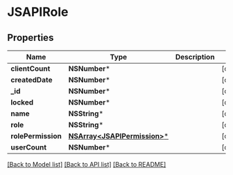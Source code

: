 # JSAPIRole

## Properties
Name | Type | Description | Notes
------------ | ------------- | ------------- | -------------
**clientCount** | **NSNumber*** |  | [optional] 
**createdDate** | **NSNumber*** |  | [optional] 
**_id** | **NSNumber*** |  | [optional] 
**locked** | **NSNumber*** |  | [optional] 
**name** | **NSString*** |  | [optional] 
**role** | **NSString*** |  | [optional] 
**rolePermission** | [**NSArray&lt;JSAPIPermission&gt;***](JSAPIPermission.md) |  | [optional] 
**userCount** | **NSNumber*** |  | [optional] 

[[Back to Model list]](../README.md#documentation-for-models) [[Back to API list]](../README.md#documentation-for-api-endpoints) [[Back to README]](../README.md)


